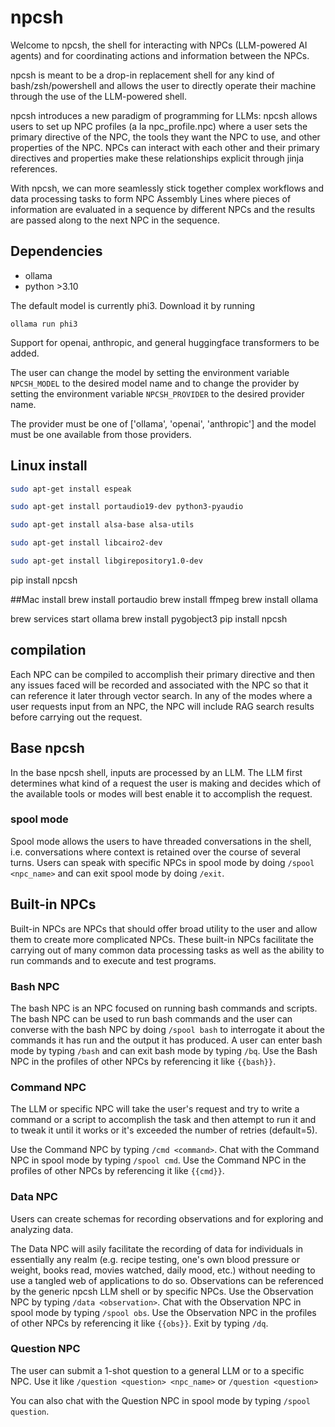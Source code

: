 # npcsh

Welcome to npcsh, the shell for interacting with NPCs (LLM-powered AI agents) and for coordinating actions and information between the NPCs. 

npcsh is meant to be a drop-in replacement shell for any kind of bash/zsh/powershell and allows the user to directly operate their machine through the use of the LLM-powered shell.

npcsh introduces a new paradigm of programming for LLMs: npcsh allows users to set up NPC profiles (a la npc_profile.npc) where a user sets the primary directive of the NPC, the tools they want the NPC to use, and other properties of the NPC. NPCs can interact with each other and their primary directives and properties make these relationships explicit through jinja references.

With npcsh, we can more seamlessly stick together complex workflows and data processing tasks to form NPC Assembly Lines where pieces of information are evaluated in a sequence by different NPCs and the results are passed along to the next NPC in the sequence. 


## Dependencies
- ollama
- python >3.10

The default model is currently phi3. 
Download it by running
```
ollama run phi3
```

Support for openai, anthropic, and general huggingface transformers to be added.


The user can change the model by setting the environment variable `NPCSH_MODEL` to the desired model name and to change the provider by setting the environment variable `NPCSH_PROVIDER` to the desired provider name.

The provider must be one of ['ollama', 'openai', 'anthropic'] and the model must be one available from those providers.


## Linux install
```bash
sudo apt-get install espeak

sudo apt-get install portaudio19-dev python3-pyaudio

sudo apt-get install alsa-base alsa-utils

sudo apt-get install libcairo2-dev

sudo apt-get install libgirepository1.0-dev


```


pip install npcsh

##Mac install
brew install portaudio
brew install ffmpeg
brew install ollama

brew services start ollama
brew install pygobject3
pip install npcsh


## compilation

Each NPC can be compiled to accomplish their primary directive and then any issues faced will be recorded and associated with the NPC so that it can reference it later through vector search. In any of the modes where a user requests input from an NPC, the NPC will include RAG search results before carrying out the request.


## Base npcsh


In the base npcsh shell, inputs are processed by an LLM. The LLM first determines what kind of a request the user is making and decides which of the available tools or modes will best enable it to accomplish the request. 


### spool mode

Spool mode allows the users to have threaded conversations in the shell, i.e. conversations where context is retained over the course of several turns.
Users can speak with specific NPCs in spool mode by doing ```/spool <npc_name>``` and can exit spool mode by doing ```/exit```.

## Built-in NPCs
Built-in NPCs are NPCs that should offer broad utility to the user and allow them to create more complicated NPCs. These built-in NPCs facilitate the carrying out of many common data processing tasks as well as the ability to run commands and to execute and test programs.

### Bash NPC
The bash NPC is an NPC focused on running bash commands and scripts. The bash NPC can be used to run bash commands and the user can converse with the bash NPC by doing ```/spool bash``` to interrogate it about the commands it has run and the output it has produced.
A user can enter bash mode by typing ```/bash``` and can exit bash mode by typing ```/bq```.
Use the Bash NPC in the profiles of other NPCs by referencing it like ```{{bash}}```.

### Command NPC

The LLM or specific NPC will take the user's request and try to write a command or a script to accomplish the task and then attempt to run it and to tweak it until it works or it's exceeded the number of retries (default=5).

Use the Command NPC by typing ```/cmd <command>```. Chat with the Command NPC in spool mode by typing ```/spool cmd```.
Use the Command NPC in the profiles of other NPCs by referencing it  like ```{{cmd}}```.

### Data NPC

Users can create schemas for recording observations and for exploring and analyzing data.

The Data NPC will asily facilitate the recording of data for individuals in essentially any realm (e.g. recipe testing, one's own blood pressure or  weight, books read, movies watched, daily mood, etc.) without needing to use a tangled web of applications to do so. Observations can be referenced by the generic npcsh LLM shell or by specific NPCs.
Use the Observation NPC by typing ```/data <observation>```.
Chat with the Observation NPC in spool mode by typing ```/spool obs```.
Use the Observation NPC in the profiles of other NPCs by referencing it like ```{{obs}}```. Exit by typing ```/dq```.


### Question NPC

The user can submit a 1-shot question to a general LLM or to a specific NPC.
Use it like
```/question <question> <npc_name>```
or
```/question <question>```

You can also chat with the Question NPC in spool mode by typing ```/spool question```.


